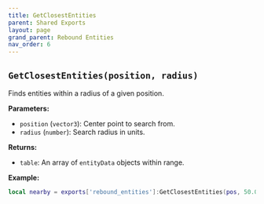 ```yaml
--- 
title: GetClosestEntities 
parent: Shared Exports 
layout: page
grand_parent: Rebound Entities 
nav_order: 6
--- 
```

## `GetClosestEntities(position, radius)`
Finds entities within a radius of a given position.

**Parameters:**
- `position` (`vector3`): Center point to search from.
- `radius` (`number`): Search radius in units.

**Returns:**
- `table`: An array of `entityData` objects within range.

**Example:**
```lua
local nearby = exports['rebound_entities']:GetClosestEntities(pos, 50.0)
```